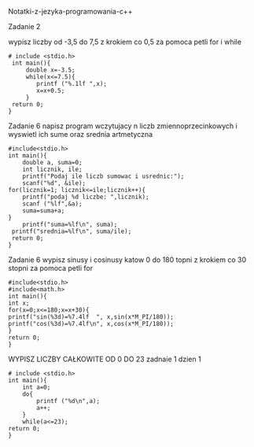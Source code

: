 Notatki-z-jezyka-programowania-c++ 


Zadanie 2

wypisz liczby od -3,5 do 7,5 z krokiem co 0,5 za pomoca petli for i while
```
# include <stdio.h>
 int main(){
     double x=-3.5;
     while(x<=7.5){
     	printf ("%.1lf ",x);
     	x=x+0.5;
	 }
 return 0;
}
```
Zadanie 6 napisz program wczytujacy n liczb zmiennoprzecinkowych i wyswietl ich sume oraz srednia artmetyczna

```
#include<stdio.h>
int main(){
	double a, suma=0;
	int licznik, ile;
	printf("Podaj ile liczb sumowac i usrednic:");
    scanf("%d", &ile);
for(licznik=1; licznik<=ile;licznik++){
    printf("podaj %d liczbe: ",licznik);
    scanf ("%lf",&a);
	suma=suma+a;
}
	printf("suma=%lf\n", suma);
 printf("srednia=%lf\n", suma/ile);
 return 0;
}
```
Zadanie 6 wypisz sinusy i cosinusy katow 0 do 180 topni z krokiem co 30 stopni za pomoca petli for

```
#include<stdio.h>
#include<math.h>
int main(){
int x; 
for(x=0;x<=180;x=x+30){
printf("sin(%3d)=%7.4lf  ", x,sin(x*M_PI/180));
printf("cos(%3d)=%7.4lf\n", x,cos(x*M_PI/180));
}
return 0;
}
```
WYPISZ LICZBY CAŁKOWITE OD 0 DO 23 zadnaie 1 dzien 1
```
# include <stdio.h>
int main(){
	int a=0;
	do{
		printf ("%d\n",a);
		a++;
	}
	while(a<=23);
return 0;
}

```
